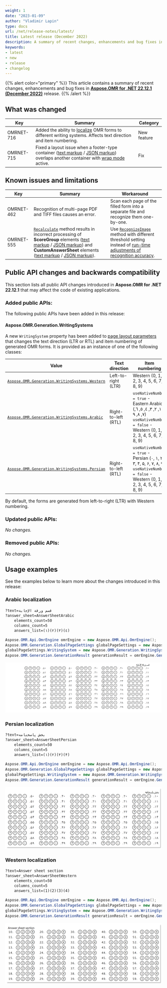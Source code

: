 ```yaml
---
weight: 1
date: "2023-01-09"
author: "Vladimir Lapin"
type: docs
url: /net/release-notes/latest/
title: Latest release (December 2022)
description: A summary of recent changes, enhancements and bug fixes in Aspose.OMR for .NET 22.12.1 (December 2022) release.
keywords:
- latest
- new
- release
- changelog
---
```


{{% alert color="primary" %}} 
This article contains a summary of recent changes, enhancements and bug fixes in [**Aspose.OMR for .NET 22.12.1 (December 2022)**](https://www.nuget.org/packages/Aspose.OMR/22.12.1) release.
{{% /alert %}} 

## What was changed

Key | Summary | Category
--- | ------- | --------
OMRNET-716 | Added the ability to [localize](#asposeomrgenerationwritingsystems) OMR forms to different writing systems. Affects text direction and item numbering. | New feature
OMRNET-715 | Fixed a layout issue when a footer-type container ([text markup](/omr/net/txt-markup/container/#adding-page-footer) / [JSON markup](/omr/net/json-markup/container/#adding-page-footer)) overlaps another container with [wrap mode](/omr/net/generate-template/page-setup/) active. | Fix

## Known issues and limitations

Key | Summary | Workaround
--- | ------- | ----------
OMRNET-462 | Recognition of multi-page PDF and TIFF files causes an error. | Scan each page of the filled form into a separate file and recognize them one-by-one.
OMRNET-555 | [`Recalculate`](https://reference.aspose.com/omr/net/aspose.omr.api/templateprocessor/recalculate/) method results in incorrect processing of **ScoreGroup** elements ([text markup](/omr/net/txt-markup/score_group/) / [JSON markup](/omr/net/json-markup/scoregroup/)) and **CustomAnswerSheet** elements ([text markup](/omr/net/txt-markup/custom_answer_sheet/) / [JSON markup](/omr/net/json-markup/customanswersheet/)). | Use [`RecognizeImage`](https://reference.aspose.com/omr/net/aspose.omr.api/templateprocessor/recognizeimage/) method with different threshold setting instead of [run-time adjustments of recognition accuracy](/omr/net/recognition/accuracy-threshold/#adjusting-recognition-accuracy-at-run-time).

## Public API changes and backwards compatibility

This section lists all public API changes introduced in **Aspose.OMR for .NET 22.12.1** that may affect the code of existing applications.

### Added public APIs:

The following public APIs have been added in this release:

#### Aspose.OMR.Generation.WritingSystems

A new `WritingSystem` property has been added to [page layout parameters](/omr/net/generate-template/page-setup/) that changes the text direction (LTR or RTL) and item numbering of generated OMR forms. It is provided as an instance of one of the following classes:

Value | Text direction | Item numbering
----- | -------------- | --------------
[`Aspose.OMR.Generation.WritingSystems.Western`](https://reference.aspose.com/omr/net/aspose.omr.generation.writingsystems/arabic/) | Left-to-right (LTR) | Western (0, 1, 2, 3, 4, 5, 6, 7, 8, 9)
[`Aspose.OMR.Generation.WritingSystems.Arabic`](https://reference.aspose.com/omr/net/aspose.omr.generation.writingsystems/persian/) | Right-to-left (RTL) | `useNativeNumber = true` - Eastern Arabic (٠,	 ١, ٢, ٣, ٤, ٥, ٦, ٧, ٨, ٩)<br />`useNativeNumber = false` - Western (0, 1, 2, 3, 4, 5, 6, 7, 8, 9)
[`Aspose.OMR.Generation.WritingSystems.Persian`](https://reference.aspose.com/omr/net/aspose.omr.generation.writingsystems/western/) | Right-to-left (RTL) | `useNativeNumber = true` - Persian (۰, ۱, ۲, ۳, ۴, ۵, ۶, ۷, ۸, ۹)<br />`useNativeNumber = false` - Western (0, 1, 2, 3, 4, 5, 6, 7, 8, 9)

By default, the forms are generated from left-to-right (LTR) with Western numbering.

### Updated public APIs:

_No changes._

### Removed public APIs:

_No changes._

## Usage examples

See the examples below to learn more about the changes introduced in this release:

### Arabic localization

```
?text=قسم ورقة الإجابة
?answer_sheet=AnswerSheetArabic
	elements_count=50
	columns_count=5
	answers_list=(١)(۲)(۳)(٤)
```

```csharp
Aspose.OMR.Api.OmrEngine omrEngine = new Aspose.OMR.Api.OmrEngine();
Aspose.OMR.Generation.GlobalPageSettings globalPageSettings = new Aspose.OMR.Generation.GlobalPageSettings();
globalPageSettings.WritingSystem = new Aspose.OMR.Generation.WritingSystems.Arabic(true);
Aspose.OMR.Generation.GenerationResult generationResult = omrEngine.GenerateTemplate("source.txt", globalPageSettings);
```

![Arabic answer sheet](answersheet_arabic.png)

### Persian localization

```
?text=بخش پاسخنامه
?answer_sheet=AnswerSheetPersian
	elements_count=50
	columns_count=5
	answers_list=(١)(۲)(۳)(۴)
```

```csharp
Aspose.OMR.Api.OmrEngine omrEngine = new Aspose.OMR.Api.OmrEngine();
Aspose.OMR.Generation.GlobalPageSettings globalPageSettings = new Aspose.OMR.Generation.GlobalPageSettings();
globalPageSettings.WritingSystem = new Aspose.OMR.Generation.WritingSystems.Persian(true);
Aspose.OMR.Generation.GenerationResult generationResult = omrEngine.GenerateTemplate("source.txt", globalPageSettings);
```

![Persian answer sheet](answersheet_persian.png)

### Western localization

```
?text=Answer sheet section
?answer_sheet=AnswerSheetWestern
	elements_count=50
	columns_count=5
	answers_list=(1)(2)(3)(4)
```

```csharp
Aspose.OMR.Api.OmrEngine omrEngine = new Aspose.OMR.Api.OmrEngine();
Aspose.OMR.Generation.GlobalPageSettings globalPageSettings = new Aspose.OMR.Generation.GlobalPageSettings();
globalPageSettings.WritingSystem = new Aspose.OMR.Generation.WritingSystems.Western(true);
Aspose.OMR.Generation.GenerationResult generationResult = omrEngine.GenerateTemplate("source.txt", globalPageSettings);
```

![Western answer sheet](answersheet_western.png)
